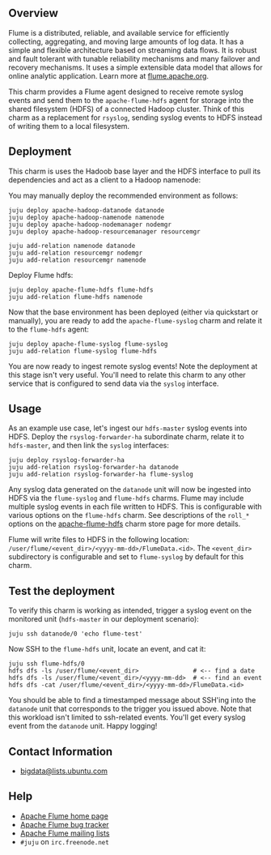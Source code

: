 ## Overview

Flume is a distributed, reliable, and available service for efficiently
collecting, aggregating, and moving large amounts of log data. It has a simple
and flexible architecture based on streaming data flows. It is robust and fault
tolerant with tunable reliability mechanisms and many failover and recovery
mechanisms. It uses a simple extensible data model that allows for online
analytic application. Learn more at [flume.apache.org](http://flume.apache.org).

This charm provides a Flume agent designed to receive remote syslog events and
send them to the `apache-flume-hdfs` agent for storage into the shared
filesystem (HDFS) of a connected Hadoop cluster. Think of this charm as a
replacement for `rsyslog`, sending syslog events to HDFS instead of writing
them to a local filesystem.


## Deployment

This charm is uses the Hadoob base layer and the HDFS interface to pull its dependencies
and act as a client to a Hadoop namenode:

You may manually deploy the recommended environment as follows:

    juju deploy apache-hadoop-datanode datanode
    juju deploy apache-hadoop-namenode namenode
    juju deploy apache-hadoop-nodemanager nodemgr
    juju deploy apache-hadoop-resourcemanager resourcemgr

    juju add-relation namenode datanode
    juju add-relation resourcemgr nodemgr
    juju add-relation resourcemgr namenode

Deploy Flume hdfs:

    juju deploy apache-flume-hdfs flume-hdfs
    juju add-relation flume-hdfs namenode

Now that the base environment has been deployed (either via quickstart or
manually), you are ready to add the `apache-flume-syslog` charm and
relate it to the `flume-hdfs` agent:

    juju deploy apache-flume-syslog flume-syslog
    juju add-relation flume-syslog flume-hdfs

You are now ready to ingest remote syslog events! Note the deployment at this
stage isn't very useful. You'll need to relate this charm to any other service
that is configured to send data via the `syslog` interface.


## Usage

As an example use case, let's ingest our `hdfs-master` syslog events into HDFS.
Deploy the `rsyslog-forwarder-ha` subordinate charm, relate it to
`hdfs-master`, and then link the `syslog` interfaces:

    juju deploy rsyslog-forwarder-ha
    juju add-relation rsyslog-forwarder-ha datanode
    juju add-relation rsyslog-forwarder-ha flume-syslog

Any syslog data generated on the `datanode` unit will now be ingested into
HDFS via the `flume-syslog` and `flume-hdfs` charms. Flume may include multiple
syslog events in each file written to HDFS. This is configurable with various
options on the `flume-hdfs` charm. See descriptions of the `roll_*` options on
the [apache-flume-hdfs](https://jujucharms.com/apache-flume-hdfs/) charm store
page for more details.

Flume will write files to HDFS in the following location:
`/user/flume/<event_dir>/<yyyy-mm-dd>/FlumeData.<id>`. The `<event_dir>`
subdirectory is configurable and set to `flume-syslog` by default for this
charm.


## Test the deployment

To verify this charm is working as intended, trigger a syslog event on the
monitored unit (`hdfs-master` in our deployment scenario):

    juju ssh datanode/0 'echo flume-test'

Now SSH to the `flume-hdfs` unit, locate an event, and cat it:

    juju ssh flume-hdfs/0
    hdfs dfs -ls /user/flume/<event_dir>               # <-- find a date
    hdfs dfs -ls /user/flume/<event_dir>/<yyyy-mm-dd>  # <-- find an event
    hdfs dfs -cat /user/flume/<event_dir>/<yyyy-mm-dd>/FlumeData.<id>

You should be able to find a timestamped message about SSH'ing into the
`datanode` unit that corresponds to the trigger you issued above. Note that
this workload isn't limited to ssh-related events. You'll get every syslog
event from the `datanode` unit. Happy logging!


## Contact Information

- <bigdata@lists.ubuntu.com>


## Help

- [Apache Flume home page](http://flume.apache.org/)
- [Apache Flume bug tracker](https://issues.apache.org/jira/browse/flume)
- [Apache Flume mailing lists](https://flume.apache.org/mailinglists.html)
- `#juju` on `irc.freenode.net`

